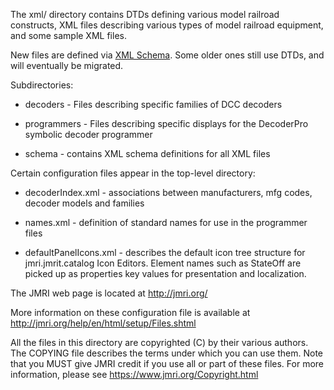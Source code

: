 The xml/ directory contains DTDs defining various model railroad constructs, XML files describing various types of model railroad equipment, and some sample XML files. 

New files are defined via [XML Schema](http://jmri.org/help/en/html/doc/Technical/XmlSchema.shtml). Some older ones still use DTDs, and will eventually be migrated.

Subdirectories:

 - decoders - Files describing specific families of DCC decoders

 - programmers - Files describing specific displays for the DecoderPro symbolic decoder programmer
	              
 - schema - contains XML schema definitions for all XML files
	
Certain configuration files appear in the top-level directory:

 - decoderIndex.xml - associations between manufacturers, mfg codes, decoder models and families
		
 - names.xml - definition of standard names for use in the programmer files

 - defaultPanelIcons.xml - describes the default icon tree structure for jmri.jmrit.catalog Icon Editors. Element names such as StateOff are picked up as properties key values for presentation and localization.
 
The JMRI web page is located at http://jmri.org/

More information on these configuration file is available at http://jmri.org/help/en/html/setup/Files.shtml

All the files in this directory are copyrighted (C) by their various authors.  The COPYING file describes the terms under which you can use them.  Note that you MUST give JMRI credit if you use all or part of these files.  For more information, please see https://www.jmri.org/Copyright.html

